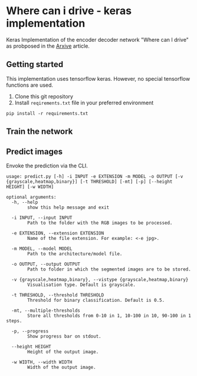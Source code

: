 # Where can i drive - keras implementation
Keras Implementation of the encoder decoder network "Where can I drive" as
probposed in the [Arxive](https://arxiv.org/abs/2004.07639]) article.

## Getting started
This implementation uses tensorflow keras.
However, no special tensorflow functions are used.

1. Clone this git repository
2. Install `reqirements.txt` file in your preferred environment
```
pip install -r requirements.txt
```

## Train the network

## Predict images
Envoke the prediction via the CLI.

```
usage: predict.py [-h] -i INPUT -e EXTENSION -m MODEL -o OUTPUT [-v {grayscale,heatmap,binary}] [-t THRESHOLD] [-mt] [-p] [--height HEIGHT] [-w WIDTH]

optional arguments:
  -h, --help
        show this help message and exit
  
  -i INPUT, --input INPUT
        Path to the folder with the RGB images to be processed.
  
  -e EXTENSION, --extension EXTENSION
        Name of the file extension. For example: <-e jpg>.
  
  -m MODEL, --model MODEL
        Path to the architecture/model file.
  
  -o OUTPUT, --output OUTPUT
        Path to folder in which the segmented images are to be stored.
  
  -v {grayscale,heatmap,binary}, --vistype {grayscale,heatmap,binary}
        Visualisation type. Default is grayscale.
  
  -t THRESHOLD, --threshold THRESHOLD
        Threshold for binary classification. Default is 0.5.
  
  -mt, --multiple-thresholds
        Store all thresholds from 0-10 in 1, 10-100 in 10, 90-100 in 1 steps.
  
  -p, --progress        
        Show progress bar on stdout.
  
  --height HEIGHT       
        Height of the output image.
  
  -w WIDTH, --width WIDTH
        Width of the output image.
```
